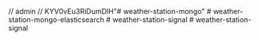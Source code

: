 // admin
// KYV0vEu3RiDumDlH"# weather-station-mongo" 
#   w e a t h e r - s t a t i o n - m o n g o - e l a s t i c s e a r c h  
 #   w e a t h e r - s t a t i o n - s i g n a l  
 #   w e a t h e r - s t a t i o n - s i g n a l  
 